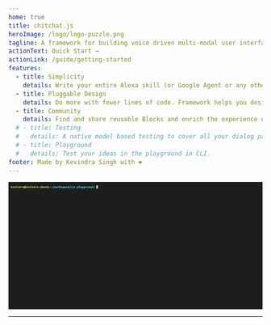 ```yaml
---
home: true
title: chitchat.js
heroImage: /logo/logo-puzzle.png
tagline: A framework for building voice driven multi-modal user interfaces easily.
actionText: Quick Start →
actionLink: /guide/getting-started
features:
  - title: Simplicity
    details: Write your entire Alexa skill (or Google Agent or any other chatbot) using Typescript or Javascript in a declarative style. Build on what you know already.
  - title: Pluggable Design
    details: Do more with fewer lines of code. Framework helps you design your experience using Blocks.
  - title: Community
    details: Find and share reusable Blocks and enrich the experience even further.
  # - title: Testing
  #   details: A native model based testing to cover all your dialog paths with significantly less lines of code.
  # - title: Playground
  #   details: Test your ideas in the playground in CLI.
footer: Made by Kevindra Singh with ❤️
---
```


<style >
.column {
  float: left;
  width: 50%;
}

/* Clear floats after the columns */
.row:after {
  content: "";
  display: table;
  clear: both;
}
</style>

<img src="./images/gifs/create-project.gif" alt="Demo GIF" style="display: block;  margin-left: auto;  margin-right: auto;">

---

